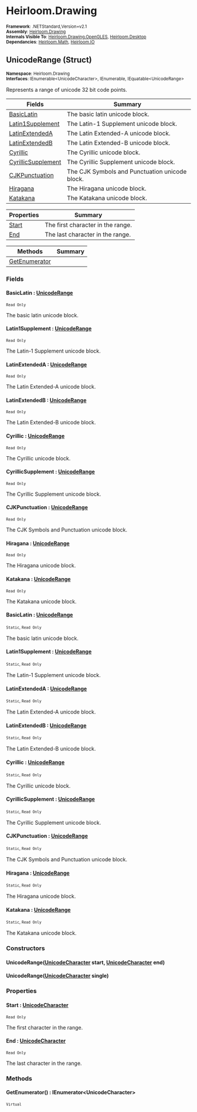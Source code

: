 # Heirloom.Drawing

<small>**Framework**: .NETStandard,Version=v2.1</small>  
<small>**Assembly**: [Heirloom.Drawing](../heirloom.drawing/heirloom.drawing.md)</small>  
<small>**Internals Visible To**: [Heirloom.Drawing.OpenGLES](../Heirloom.Drawing.OpenGLES/Heirloom.Drawing.OpenGLES.md), [Heirloom.Desktop](../Heirloom.Desktop/Heirloom.Desktop.md)</small>  
<small>**Dependancies**: [Heirloom.Math](../Heirloom.Math/Heirloom.Math.md), [Heirloom.IO](../Heirloom.IO/Heirloom.IO.md)</small>  

## UnicodeRange (Struct)
<small>**Namespace**: Heirloom.Drawing</sub></small>  
<small>**Interfaces**: IEnumerable\<UnicodeCharacter>, IEnumerable, IEquatable\<UnicodeRange></small>  

Represents a range of unicode 32 bit code points.

| Fields | Summary |
|-------|---------|
| [BasicLatin](#BASE0740926) | The basic latin unicode block. |
| [Latin1Supplement](#LAT97FFA600) | The Latin-1 Supplement unicode block. |
| [LatinExtendedA](#LATD8093DC) | The Latin Extended-A unicode block. |
| [LatinExtendedB](#LATB0280877) | The Latin Extended-B unicode block. |
| [Cyrillic](#CYR2C48C1B3) | The Cyrillic unicode block. |
| [CyrillicSupplement](#CYRDC51EC54) | The Cyrillic Supplement unicode block. |
| [CJKPunctuation](#CJK619AD324) | The CJK Symbols and Punctuation unicode block. |
| [Hiragana](#HIR5925AA37) | The Hiragana unicode block. |
| [Katakana](#KAT2E4B338) | The Katakana unicode block. |

| Properties | Summary |
|------------|---------|
| [Start](#STAC1832F72) | The first character in the range. |
| [End](#END6246639B) | The last character in the range. |

| Methods | Summary |
|---------|---------|
| [GetEnumerator](#GET2D4D64BC) |  |

### Fields

#### <a name="BASE0740926"></a>BasicLatin : [UnicodeRange](heirloom.drawing.unicoderange.md)
<small>`Read Only`</small>

The basic latin unicode block.

#### <a name="LAT97FFA600"></a>Latin1Supplement : [UnicodeRange](heirloom.drawing.unicoderange.md)
<small>`Read Only`</small>

The Latin-1 Supplement unicode block.

#### <a name="LATD8093DC"></a>LatinExtendedA : [UnicodeRange](heirloom.drawing.unicoderange.md)
<small>`Read Only`</small>

The Latin Extended-A unicode block.

#### <a name="LATB0280877"></a>LatinExtendedB : [UnicodeRange](heirloom.drawing.unicoderange.md)
<small>`Read Only`</small>

The Latin Extended-B unicode block.

#### <a name="CYR2C48C1B3"></a>Cyrillic : [UnicodeRange](heirloom.drawing.unicoderange.md)
<small>`Read Only`</small>

The Cyrillic unicode block.

#### <a name="CYRDC51EC54"></a>CyrillicSupplement : [UnicodeRange](heirloom.drawing.unicoderange.md)
<small>`Read Only`</small>

The Cyrillic Supplement unicode block.

#### <a name="CJK619AD324"></a>CJKPunctuation : [UnicodeRange](heirloom.drawing.unicoderange.md)
<small>`Read Only`</small>

The CJK Symbols and Punctuation unicode block.

#### <a name="HIR5925AA37"></a>Hiragana : [UnicodeRange](heirloom.drawing.unicoderange.md)
<small>`Read Only`</small>

The Hiragana unicode block.

#### <a name="KAT2E4B338"></a>Katakana : [UnicodeRange](heirloom.drawing.unicoderange.md)
<small>`Read Only`</small>

The Katakana unicode block.

#### <a name="BASE0740926"></a>BasicLatin : [UnicodeRange](heirloom.drawing.unicoderange.md)
<small>`Static`, `Read Only`</small>

The basic latin unicode block.

#### <a name="LAT97FFA600"></a>Latin1Supplement : [UnicodeRange](heirloom.drawing.unicoderange.md)
<small>`Static`, `Read Only`</small>

The Latin-1 Supplement unicode block.

#### <a name="LATD8093DC"></a>LatinExtendedA : [UnicodeRange](heirloom.drawing.unicoderange.md)
<small>`Static`, `Read Only`</small>

The Latin Extended-A unicode block.

#### <a name="LATB0280877"></a>LatinExtendedB : [UnicodeRange](heirloom.drawing.unicoderange.md)
<small>`Static`, `Read Only`</small>

The Latin Extended-B unicode block.

#### <a name="CYR2C48C1B3"></a>Cyrillic : [UnicodeRange](heirloom.drawing.unicoderange.md)
<small>`Static`, `Read Only`</small>

The Cyrillic unicode block.

#### <a name="CYRDC51EC54"></a>CyrillicSupplement : [UnicodeRange](heirloom.drawing.unicoderange.md)
<small>`Static`, `Read Only`</small>

The Cyrillic Supplement unicode block.

#### <a name="CJK619AD324"></a>CJKPunctuation : [UnicodeRange](heirloom.drawing.unicoderange.md)
<small>`Static`, `Read Only`</small>

The CJK Symbols and Punctuation unicode block.

#### <a name="HIR5925AA37"></a>Hiragana : [UnicodeRange](heirloom.drawing.unicoderange.md)
<small>`Static`, `Read Only`</small>

The Hiragana unicode block.

#### <a name="KAT2E4B338"></a>Katakana : [UnicodeRange](heirloom.drawing.unicoderange.md)
<small>`Static`, `Read Only`</small>

The Katakana unicode block.

### Constructors

#### UnicodeRange([UnicodeCharacter](heirloom.drawing.unicodecharacter.md) start, [UnicodeCharacter](heirloom.drawing.unicodecharacter.md) end)

#### UnicodeRange([UnicodeCharacter](heirloom.drawing.unicodecharacter.md) single)

### Properties

#### <a name="STAC1832F72"></a>Start : [UnicodeCharacter](heirloom.drawing.unicodecharacter.md)

<small>`Read Only`</small>

The first character in the range.

#### <a name="END6246639B"></a>End : [UnicodeCharacter](heirloom.drawing.unicodecharacter.md)

<small>`Read Only`</small>

The last character in the range.

### Methods

#### <a name="GET2D4D64BC"></a>GetEnumerator() : IEnumerator\<UnicodeCharacter>

<small>`Virtual`</small>

